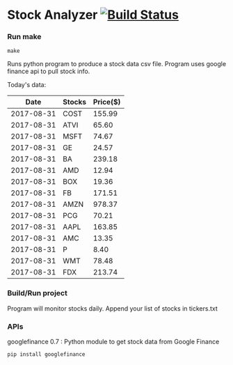 # Stock Analyzer [![Build Status](https://travis-ci.org/ogoyal/StockAnalyzer.svg?branch=master)](https://travis-ci.org/ogoyal/StockAnalyzer)

### Run make
```
make
```

Runs python program to produce a stock data csv file. Program uses google finance api to pull stock info.

Today's data:

| Date| Stocks| Price($) | 
| --- | --- | ---  | 
| 2017-08-31| COST| 155.99 | 
| 2017-08-31| ATVI| 65.60 | 
| 2017-08-31| MSFT| 74.67 | 
| 2017-08-31| GE| 24.57 | 
| 2017-08-31| BA| 239.18 | 
| 2017-08-31| AMD| 12.94 | 
| 2017-08-31| BOX| 19.36 | 
| 2017-08-31| FB| 171.51 | 
| 2017-08-31| AMZN| 978.37 | 
| 2017-08-31| PCG| 70.21 | 
| 2017-08-31| AAPL| 163.85 | 
| 2017-08-31| AMC| 13.35 | 
| 2017-08-31| P| 8.40 | 
| 2017-08-31| WMT| 78.48 | 
| 2017-08-31| FDX| 213.74 | 

### Build/Run project

Program will monitor stocks daily. Append your list of stocks in tickers.txt

### APIs
googlefinance 0.7 : Python module to get stock data from Google Finance

```
pip install googlefinance
```

